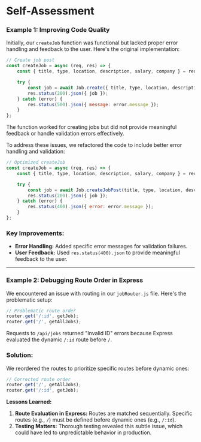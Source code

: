 # Self-Assessment 

### Example 1: Improving Code Quality

Initially, our `createJob` function was functional but lacked proper error handling and feedback to the user. Here's the original implementation:

```javascript
// Create job post
const createJob = async (req, res) => {
    const { title, type, location, description, salary, company } = req.body;

    try {
        const job = await Job.create({ title, type, location, description, salary, company });
        res.status(200).json({ job });
    } catch (error) {
        res.status(500).json({ message: error.message });
    }
};
```

The function worked for creating jobs but did not provide meaningful feedback or handle validation errors effectively.

To address these issues, we refactored the code to include better error handling and validation:

```javascript
// Optimized createJob
const createJob = async (req, res) => {
    const { title, type, location, description, salary, company } = req.body;

    try {
        const job = await Job.createJobPost(title, type, location, description, salary, company);
        res.status(200).json({ job });
    } catch (error) {
        res.status(400).json({ error: error.message });
    }
};
```

### Key Improvements:
- **Error Handling:** Added specific error messages for validation failures.
- **User Feedback:** Used `res.status(400).json` to provide meaningful feedback to the user.

---

### Example 2: Debugging Route Order in Express

We encountered an issue with routing in our `jobRouter.js` file. Here's the problematic setup:

```javascript
// Problematic route order
router.get('/:id', getJob);
router.get('/', getAllJobs);
```

Requests to `/api/jobs` returned "Invalid ID" errors because Express evaluated the dynamic `/:id` route before `/`.

### Solution:
We reordered the routes to prioritize specific routes before dynamic ones:

```javascript
// Corrected route order
router.get('/', getAllJobs);
router.get('/:id', getJob);
```

**Lessons Learned:**

1. **Route Evaluation in Express:** Routes are matched sequentially. Specific routes (e.g., `/`) must be defined before dynamic ones (e.g., `/:id`).
2. **Testing Matters:** Thorough testing revealed this subtle issue, which could have led to unpredictable behavior in production.